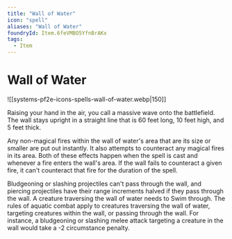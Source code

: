 ```yaml
---
title: "Wall of Water"
icon: "spell"
aliases: "Wall of Water"
foundryId: Item.6feVMBO5YfnBrAKx
tags:
  - Item
---
```


# Wall of Water
![[systems-pf2e-icons-spells-wall-of-water.webp|150]]

Raising your hand in the air, you call a massive wave onto the battlefield. The wall stays upright in a straight line that is 60 feet long, 10 feet high, and 5 feet thick.

Any non-magical fires within the wall of water's area that are its size or smaller are put out instantly. It also attempts to counteract any magical fires in its area. Both of these effects happen when the spell is cast and whenever a fire enters the wall's area. If the wall fails to counteract a given fire, it can't counteract that fire for the duration of the spell.

Bludgeoning or slashing projectiles can't pass through the wall, and piercing projectiles have their range increments halved if they pass through the wall. A creature traversing the wall of water needs to Swim through. The rules of aquatic combat apply to creatures traversing the wall of water, targeting creatures within the wall, or passing through the wall. For instance, a bludgeoning or slashing melee attack targeting a creature in the wall would take a -2 circumstance penalty.
